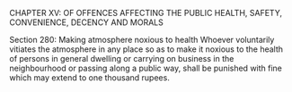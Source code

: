 CHAPTER XV: OF OFFENCES AFFECTING THE PUBLIC HEALTH, SAFETY, CONVENIENCE, DECENCY AND MORALS

Section 280: Making atmosphere noxious to health
Whoever voluntarily vitiates the atmosphere in any place so as to make it noxious to the health of persons in general dwelling or carrying on business in the neighbourhood or passing along a public way, shall be punished with fine which may extend to one thousand rupees.

